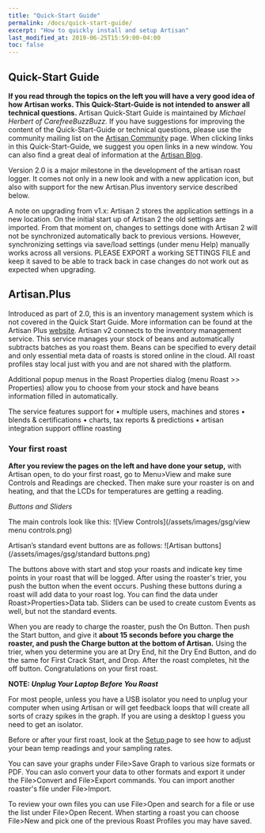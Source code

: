 ```yaml
---
title: "Quick-Start Guide"
permalink: /docs/quick-start-guide/
excerpt: "How to quickly install and setup Artisan"
last_modified_at: 2019-06-25T15:59:00-04:00
toc: false
---
```


## Quick-Start Guide

**If you read through the topics on the left you will have a very good idea of how Artisan works.  This Quick-Start-Guide is not intended to answer all technical questions.**  Artisan Quick-Start Guide is maintained by *Michael Herbert of  CarefreeBuzzBuzz.*  If you have suggestions for improving the content of the Quick-Start-Guide or technical questions, please use the community mailing list on the [Artisan Community](https://artisan-scope.org/docs/community/) page.  When clicking links in this Quick-Start-Guide, we suggest you open links in a new window.  You can also find a great deal of information at the [Artisan Blog](https://artisan-roasterscope.blogspot.com/).


Version 2.0 is a major milestone in the development of the artisan roast logger. It comes not only in a new look and with a new application icon, but also with support for the new Artisan.Plus inventory service described below.

A note on upgrading from v1.x:
Artisan 2 stores the application settings in a new location. On the initial start up of Artisan 2 the old settings are imported. From that moment on, changes to settings done with Artisan 2 will not be synchronized automatically back to previous versions. However, synchronizing settings via save/load settings (under menu Help) manually works across all versions. PLEASE EXPORT a working SETTINGS FILE and keep it saved to be able to track back in case changes do not work out as expected when upgrading.


## Artisan.Plus

Introduced as part of 2.0, this is an inventory management system which is not covered in the Quick Start Guide.  More information can be found at the Artisan Plus [website](https://artisan.plus/en/). Artisan v2 connects to the inventory management service. This service manages your stock of beans and automatically subtracts batches as you roast them. Beans can be specified to every detail and only essential meta data of roasts is stored online in the cloud. All roast profiles stay local just with you and are not shared with the platform.

Additional popup menus in the Roast Properties dialog (menu Roast >> Properties) allow you to choose from your stock and have beans information filled in automatically.

The service features support for
•	multiple users, machines and stores
•	blends & certifications
•	charts, tax reports & predictions
•	artisan integration support offline roasting



### Your first roast

**After you review the pages on the left and have done your setup,** with Artisan open, to do your first roast, go to Menu>View and make sure Controls and Readings are checked.  Then make sure your roaster is on and heating, and that the LCDs for temperatures are getting a reading.  

*Buttons and Sliders*

The main controls look like this:
![View Controls](/assets/images/gsg/view menu controls.png)

Artisan’s standard event buttons are as follows:
![Artisan buttons](/assets/images/gsg/standard buttons.png)

The buttons above with start and stop your roasts and indicate key time points in your roast that will be logged.  After using the roaster's trier, you push the button when the event occurs.  Pushing these buttons during a roast will add data to your roast log.  You can find the data under Roast>Properties>Data tab. Sliders can be used to create custom Events as well, but not the standard events.   

When you are ready to charge the roaster, push the On Button. Then push the Start button, and give it **about 15 seconds before you charge the roaster, and push the Charge button at the bottom of Artisan.**  Using the trier, when you determine you are at Dry End, hit the Dry End Button, and do the same for First Crack Start, and Drop.  After the roast completes, hit the off button.  Congratulations on your first roast.  

**NOTE:
*Unplug Your Laptop Before You Roast***

For most people, unless you have a USB isolator you need to unplug your computer when using Artisan or will get feedback loops that will create all sorts of crazy spikes in the graph.  If you are using a desktop I guess you need to get an isolator.

Before or after your first roast, look at the [Setup ](https://artisan-scope.org/docs/setup/) page to see how to adjust your bean temp readings and your sampling rates.

You can save your graphs under File>Save Graph to various size formats or PDF.  You can aslo convert your data to other formats and export it under the File>Convert and File>Export commands.  You can import another roaster's file under File>Import.  

To review your own files you can use File>Open and search for a file or use the list under File>Open Recent.  When starting a roast you can choose File>New and pick one of the previous Roast Profiles you may have saved.  
